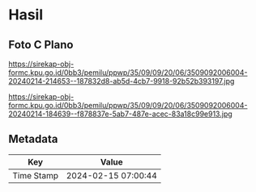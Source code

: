 # Hasil

## Foto C Plano

https://sirekap-obj-formc.kpu.go.id/0bb3/pemilu/ppwp/35/09/09/20/06/3509092006004-20240214-214653--187832d8-ab5d-4cb7-9918-92b52b393197.jpg

https://sirekap-obj-formc.kpu.go.id/0bb3/pemilu/ppwp/35/09/09/20/06/3509092006004-20240214-184639--f878837e-5ab7-487e-acec-83a18c99e913.jpg


## Metadata

| Key        | Value               |
| ---------- | ------------------- |
| Time Stamp | 2024-02-15 07:00:44 |



